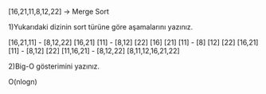 [16,21,11,8,12,22] -> Merge Sort

1)Yukarıdaki dizinin sort türüne göre aşamalarını yazınız.

[16,21,11] - [8,12,22]
[16,21] [11] - [8,12] [22] 
[16] [21] [11] - [8] [12] [22]
[16,21] [11] - [8,12] [22]
[11,16,21] - [8,12,22]
[8,11,12,16,21,22]

2)Big-O gösterimini yazınız.

O(nlogn)
